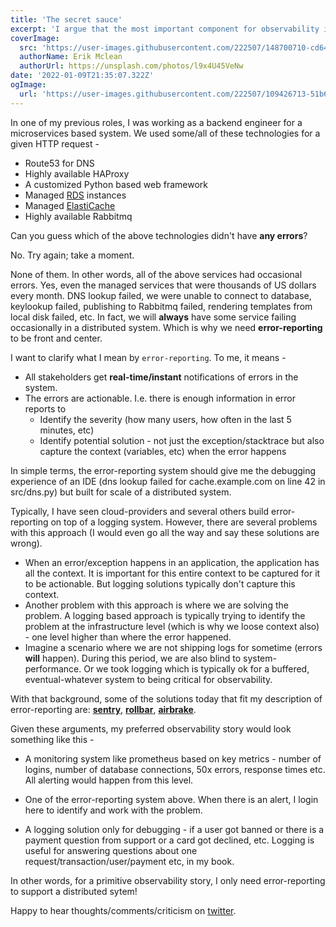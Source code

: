 ```yaml
---
title: 'The secret sauce'
excerpt: 'I argue that the most important component for observability in a microservices/distributed architecture is error reporting.'
coverImage:
  src: 'https://user-images.githubusercontent.com/222507/148700710-cd6466ff-059b-4631-94be-bf19e7a70832.jpg'
  authorName: Erik Mclean
  authorUrl: https://unsplash.com/photos/l9x4U45VeNw
date: '2022-01-09T21:35:07.322Z'
ogImage:
  url: 'https://user-images.githubusercontent.com/222507/109426713-51b6a100-79ef-11eb-8a45-a528f9be945b.png'
---
```


In one of my previous roles, I was working as a backend engineer for a microservices based system.
We used some/all of these technologies for a given HTTP request -

- Route53 for DNS
- Highly available HAProxy
- A customized Python based web framework
- Managed [RDS](https://aws.amazon.com/rds/) instances
- Managed [ElastiCache](https://aws.amazon.com/elasticache/)
- Highly available Rabbitmq

Can you guess which of the above technologies didn't have **any errors**?

No. Try again; take a moment.

None of them. In other words, all of the above services had occasional errors.
Yes, even the managed services that were thousands of US dollars every month.
DNS lookup failed, we were unable to connect to database, keylookup failed,
publishing to Rabbitmq failed, rendering templates from local disk failed, etc.
In fact, we will **always** have some service failing occasionally in a
distributed system. Which is why we need **error-reporting** to be front and center.

I want to clarify what I mean by `error-reporting`. To me, it means -

- All stakeholders get **real-time/instant** notifications of errors in the system.
- The errors are actionable. I.e. there is enough information in error reports to
  - Identify the severity (how many users, how often in the last 5 minutes, etc)
  - Identify potential solution - not just the exception/stacktrace but
    also capture the context (variables, etc) when the error happens

In simple terms, the error-reporting system should give me the debugging experience
of an IDE (dns lookup failed for cache.example.com on line 42 in src/dns.py)
but built for scale of a distributed system.

Typically, I have seen cloud-providers and several others build error-reporting on top
of a logging system. However, there are several problems with this approach
(I would even go all the way and say these solutions are wrong).

- When an error/exception happens in an application, the application has all the context.
  It is important for this entire context to be captured for it to be actionable. But logging
  solutions typically don't capture this context.
- Another problem with this approach is where we are solving the problem. A logging based
  approach is typically trying to identify the problem at the infrastructure level (which is
  why we loose context also) - one level higher than where the error happened.
- Imagine a scenario where we are not shipping logs for sometime (errors **will** happen).
  During this period, we are also blind to system-performance. Or we took logging which
  is typically ok for a buffered, eventual-whatever system to being critical for observability.

With that background, some of the solutions today that fit my description of error-reporting are:
**[sentry](https://sentry.io/)**, **[rollbar](https://rollbar.com/)**, **[airbrake](https://airbrake.io/)**.

Given these arguments, my preferred observability story would look something like this -

- A monitoring system like prometheus based on key metrics - number of logins,
  number of database connections, 50x errors, response times etc. All alerting would happen from this level.

- One of the error-reporting system above. When there is an alert, I login here
  to identify and work with the problem.

- A logging solution only for debugging - if a user got banned or there is a payment question
  from support or a card got declined, etc. Logging is useful for answering questions
  about one request/transaction/user/payment etc, in my book.

In other words, for a primitive observability story, I only need error-reporting to support a distributed sytem!

Happy to hear thoughts/comments/criticism on [twitter](https://twitter.com/caulagi).
